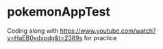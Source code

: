 # pokemonAppTest

Coding along with https://www.youtube.com/watch?v=HaEB0vdxpdg&t=2389s for practice
